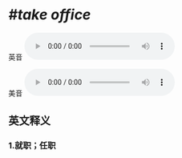 # ***\#take office*** 
英音
<audio src="./media/take office1_AAC.aac" controls="controls"></audio>

美音
<audio src="./media/take office2_AAC.aac" controls="controls"></audio>



  

英文释义
---
### 1.**就职；任职**  


